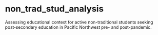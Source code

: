 # non_trad_stud_analysis
Assessing educational context for active non-traditional students seeking post-secondary education in Pacific Northwest pre- and post-pandemic.
